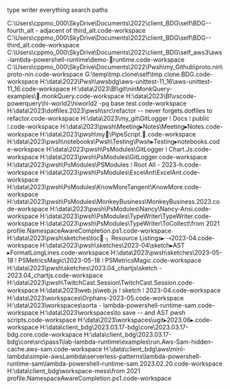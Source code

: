 type writer everything search paths

C:\Users\cppmo_000\SkyDrive\Documents\2022\client_BDG\self\BDG--fourth_alt - adjacent of third_alt.code-workspace
C:\Users\cppmo_000\SkyDrive\Documents\2022\client_BDG\self\BDG--third_alt.code-workspace
C:\Users\cppmo_000\SkyDrive\Documents\2022\client_BDG\self_aws3\aws-lambda-powershell-runtime\demo-📌runtime.code-workspace
C:\Users\cppmo_000\SkyDrive\Documents\2022\Pwsh\my_Github\proto.nin\proto-nin.code-workspace
G:\temp\tmp.clone\self\tmp.clone.BDG.code-workspace
H:\data\2022\Pwsh\awsbdg\aws-unittest-11_16\aws-unittest-11_16.code-workspace
H:\data\2023\BI\git\ninMonkQuery-examples\🦍.monkQuery.code-workspace
H:\data\2023\BI\vscode-powerquery\hi-world2\hiworld2 -pq base test.code-workspace
H:\data\2023\dotfiles.2023\pwsh\src\refactor -- never forgets.dotfiles to refactor.code-workspace
H:\data\2023\my_git\GitLogger ⁞ Docs ⁞ public ⁞.code-workspace
H:\data\2023\pwsh\Meeting▸Notes\Meeting▸Notes.code-workspace
H:\data\2023\pwsh\my🍴\PipeScript.🍴.code-workspace
H:\data\2023\pwsh\notebooks\Pwsh\Testing\Pwsh▸Testing▸notebooks.code-workspace
H:\data\2023\pwsh\PsModules\GitLogger ⁞ Chart.Js.code-workspace
H:\data\2023\pwsh\PsModules\GitLogger.code-workspace
H:\data\2023\pwsh\PsModules\PSModules ⁞ Root All - 2023-h.code-workspace
H:\data\2023\pwsh\PsModules\ExcelAnt\ExcelAnt.code-workspace
H:\data\2023\pwsh\PsModules\KnowMoreTangent\KnowMore.code-workspace
H:\data\2023\pwsh\PsModules\MonkeyBusiness\MonkeyBusiness.2023.code-workspace
H:\data\2023\pwsh\PsModules\Nancy\Nancy-Ansi.code-workspace
H:\data\2023\pwsh\PsModules\TypeWriter\TypeWriter.code-workspace
H:\data\2023\pwsh\PsModules\TypeWriter\ToCollect\from 2021 profile.NamespaceAwareCompletion.ps1.code-workspace
H:\data\2023\pwsh\sketches\toc📌 ┐ Resource Listings▸·⇢2023-04.code-workspace
H:\data\2023\pwsh\sketches\2023-04\sketch▸AST ▸FormatLongLines.code-workspace
H:\data\2023\pwsh\sketches\2023-05-18 ⁞ PSMetricsMagic\2023-05-18 ⁞ PSMetricsMagic.code-workspace
H:\data\2023\pwsh\sketches\2023.04_chartjs\sketch - 2023.04_chartjs.code-workspace
H:\data\2023\pwsh\TwitchCast.Session\TwitchCast.Session.code-workspace
H:\data\2023\web.js\web.js ⁞ sketch ⁞ 2023-04.code-workspace
H:\data\2023\workspaces\Orphans-2023-05.code-workspace
H:\data\2023\workspaces\sorta - lambda-powershell-runtime-sam.code-workspace
H:\data\2023\workspaces\to save -- and AST pwsh scripts.code-workspace
H:\data\2023\workspaces\ugit▸2023.06▸.code-workspace
H:\data\client_bdg\2023.03.17-bdg\core\2023.03.17-bdg.core.code-workspace
H:\data\client_bdg\2023.03.17-bdg\core\src\pass1\lab-lambda-runtime\examples\run.Aws-Sam-hidden-cache.aws-sam.code-workspace
H:\data\client_bdg\aws\mini-lambda\simple-awsLambda\serverless-patterns\lambda-powershell-runtime-sam\lambda-powershell-runtime-sam.2023.02.20.code-workspace
H:\data\client_bdg\workspace-mess\from 2021 profile.NamespaceAwareCompletion.ps1.code-workspace